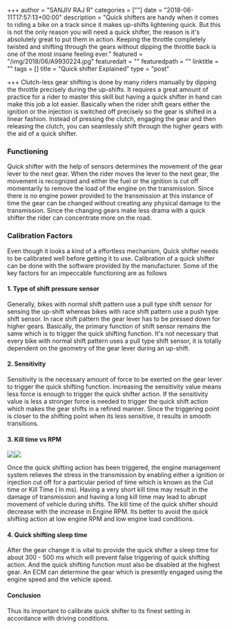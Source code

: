 +++
author = "SANJIV RAJ R"
categories = [""]
date = "2018-06-11T17:57:13+00:00"
description = "Quick shifters are handy when it comes to riding a bike on a track since it makes up-shifts lightening quick. But this is not the only reason you will need a quick shifter, the reason is it's absolutely great to put them in action. Keeping the throttle completely twisted and shifting through the gears without dipping the throttle back is one of the most insane feeling ever."
featured = "/img/2018/06/A9930224.jpg"
featuredalt = ""
featuredpath = ""
linktitle = ""
tags = []
title = "Quick shifter Explained"
type = "post"

+++
Clutch-less gear shifting is done by many riders manually by dipping the throttle precisely during the up-shifts. It requires a great amount of practice for a rider to master this skill but having a quick shifter in hand can make this job a lot easier. Basically when the rider shift gears either the ignition or the injection is switched off precisely so the gear is shifted in a linear fashion. Instead of pressing the clutch, engaging the gear and then releasing the clutch, you can seamlessly shift through the higher gears with the aid of a quick shifter.

### Functioning

Quick shifter with the help of sensors determines the movement of the gear lever to the next gear. When the rider moves the lever to the next gear, the movement is recognized and either the fuel or the ignition is cut off momentarily to remove the load of the engine on the transmission. Since there is no engine power provided to the transmission at this instance of time the gear can be changed without creating any physical damage to the transmission. Since the changing gears make less drama with a quick shifter the rider can concentrate more on the road.

### Calibration Factors

Even though it looks a kind of a effortless mechanism, Quick shifter needs to be calibrated well before getting it to use. Calibration of a quick shifter can be done with the software provided by the manufacturer. Some of the key factors for an impeccable functioning are as follows

#### 1. Type of shift pressure sensor

Generally, bikes with normal shift pattern use a pull type shift sensor for sensing the up-shift whereas bikes with race shift pattern use a push type shift sensor. In race shift pattern the gear lever has to be pressed down for higher gears. Basically, the primary function of shift sensor remains the same which is to trigger the quick shifting function. It's not necessary that every bike with normal shift pattern uses a pull type shift sensor, it is totally dependent on the geometry of the gear lever during an up-shift.

#### 2. Sensitivity

Sensitivity is the necessary amount of force to be exerted on the gear lever to trigger the quick shifting function. Increasing the sensitivity value means less force is enough to trigger the quick shifter action. If the sensitivity value is less a stronger force is needed to trigger the quick shift action which makes the gear shifts in a refined manner. Since the triggering point is closer to the shifting point when its less sensitive, it results in smooth transitions.

#### 3. Kill time vs RPM

![](/img/2018/06/zxczxczxczx.jpg)![](/img/2018/06/zxczxczxczx.jpg)

Once the quick shifting action has been triggered, the engine management system relieves the stress in the transmission by enabling either a ignition or injection cut off for a particular period of time which is known as the Cut time or Kill Time ( In ms). Having a very short kill time may result in the damage of transmission and having a long kill time may lead to abrupt movement of vehicle during shifts. The kill time of the quick shifter should decrease with the increase in Engine RPM. Its better to avoid the quick shifting action at low engine RPM and low engine load conditions.

#### 4. Quick shifting sleep time

After the gear change it is vital to provide the quick shifter a sleep time for about 300 - 500 ms which will prevent false triggering of quick shifting action. And the quick shifting function must also be disabled at the highest gear. An ECM can determine the gear which is presently engaged using the engine speed and the vehicle speed.

#### Conclusion

Thus its important to calibrate quick shifter to its finest setting in accordance with driving conditions.
